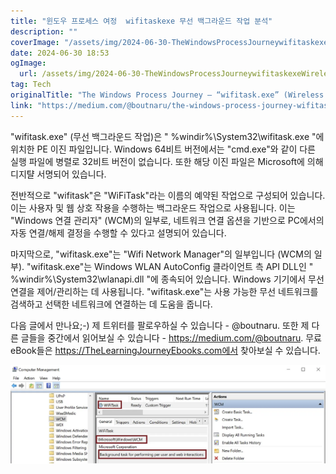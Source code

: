 ```yaml
---
title: "윈도우 프로세스 여정  wifitaskexe 무선 백그라운드 작업 분석"
description: ""
coverImage: "/assets/img/2024-06-30-TheWindowsProcessJourneywifitaskexeWirelessBackgroundTask_0.png"
date: 2024-06-30 18:53
ogImage: 
  url: /assets/img/2024-06-30-TheWindowsProcessJourneywifitaskexeWirelessBackgroundTask_0.png
tag: Tech
originalTitle: "The Windows Process Journey — “wifitask.exe” (Wireless Background Task)"
link: "https://medium.com/@boutnaru/the-windows-process-journey-wifitask-exe-wireless-background-task-5bbb900082e2"
---
```



"wifitask.exe" (무선 백그라운드 작업)은 " %windir%\System32\wifitask.exe "에 위치한 PE 이진 파일입니다. Windows 64비트 버전에서는 "cmd.exe"와 같이 다른 실행 파일에 병렬로 32비트 버전이 없습니다. 또한 해당 이진 파일은 Microsoft에 의해 디지턀 서명되어 있습니다.

전반적으로 "wifitask"은 "WiFiTask"라는 이름의 예약된 작업으로 구성되어 있습니다. 이는 사용자 및 웹 상호 작용을 수행하는 백그라운드 작업으로 사용됩니다. 이는 "Windows 연결 관리자" (WCM)의 일부로, 네트워크 연결 옵션을 기반으로 PC에서의 자동 연결/해제 결정을 수행할 수 있다고 설명되어 있습니다.

마지막으로, "wifitask.exe"는 "Wifi Network Manager"의 일부입니다 (WCM의 일부). "wifitask.exe"는 Windows WLAN AutoConfig 클라이언트 측 API DLL인 " %windir%\System32\wlanapi.dll "에 종속되어 있습니다. Windows 기기에서 무선 연결을 제어/관리하는 데 사용됩니다. "wifitask.exe"는 사용 가능한 무선 네트워크를 검색하고 선택한 네트워크에 연결하는 데 도움을 줍니다.

다음 글에서 만나요;-) 제 트위터를 팔로우하실 수 있습니다 - @boutnaru. 또한 제 다른 글들을 중간에서 읽어보실 수 있습니다 - https://medium.com/@boutnaru. 무료 eBook들은 https://TheLearningJourneyEbooks.com에서 찾아보실 수 있습니다.

<div class="content-ad"></div>

![Windows Process Journey](/assets/img/2024-06-30-TheWindowsProcessJourneywifitaskexeWirelessBackgroundTask_0.png)